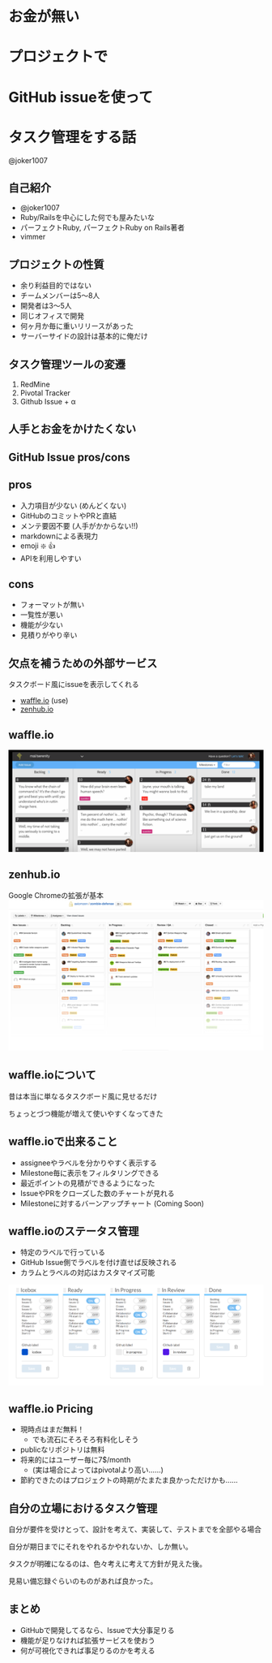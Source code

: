 # お金が無い
# プロジェクトで
# GitHub issueを使って
# タスク管理をする話

@joker1007



## 自己紹介
- @joker1007
- Ruby/Railsを中心にした何でも屋みたいな
- パーフェクトRuby, パーフェクトRuby on Rails著者
- vimmer



## プロジェクトの性質
- 余り利益目的ではない
- チームメンバーは5～8人
- 開発者は3～5人
- 同じオフィスで開発
- 何ヶ月か毎に重いリリースがあった
- サーバーサイドの設計は基本的に俺だけ



## タスク管理ツールの変遷
1. RedMine
2. Pivotal Tracker
3. Github Issue + α



## 人手とお金をかけたくない



## GitHub Issue pros/cons



## pros
- 入力項目が少ない (めんどくない)
- GitHubのコミットやPRと直結
- メンテ要因不要 (人手がかからない!!)
- markdownによる表現力
- emoji :sparkle: :+1:
- APIを利用しやすい



## cons
- フォーマットが無い
- 一覧性が悪い
- 機能が少ない
- 見積りがやり辛い



## 欠点を補うための外部サービス
タスクボード風にissueを表示してくれる

- [waffle.io](https://waffle.io) (use)
- [zenhub.io](https://www.zenhub.io/)



## waffle.io
![waffle](waffle.png)



## zenhub.io
Google Chromeの拡張が基本
![zenhub](zenhub.png)



## waffle.ioについて

昔は本当に単なるタスクボード風に見せるだけ

ちょっとづつ機能が増えて使いやすくなってきた



## waffle.ioで出来ること
- assigneeやラベルを分かりやすく表示する
- Milestone毎に表示をフィルタリングできる
- 最近ポイントの見積ができるようになった
- IssueやPRをクローズした数のチャートが見れる
- Milestoneに対するバーンアップチャート (Coming Soon)



## waffle.ioのステータス管理
- 特定のラベルで行っている
- GitHub Issue側でラベルを付け直せば反映される
- カラムとラベルの対応はカスタマイズ可能



![waffle_column](waffle_column.png)



## waffle.io Pricing
- 現時点はまだ無料！
  - でも流石にそろそろ有料化しそう
- publicなリポジトリは無料
- 将来的にはユーザー毎に7$/month
  - (実は場合によってはpivotalより高い……)
- 節約できたのはプロジェクトの時期がたまたま良かっただけかも……



## 自分の立場におけるタスク管理
自分が要件を受けとって、設計を考えて、実装して、テストまでを全部やる場合

自分が期日までにそれをやれるかやれないか、しか無い。

タスクが明確になるのは、色々考えに考えて方針が見えた後。

見易い備忘録ぐらいのものがあれば良かった。



## まとめ
- GitHubで開発してるなら、Issueで大分事足りる
- 機能が足りなければ拡張サービスを使おう
- 何が可視化できれば事足りるのかを考える
